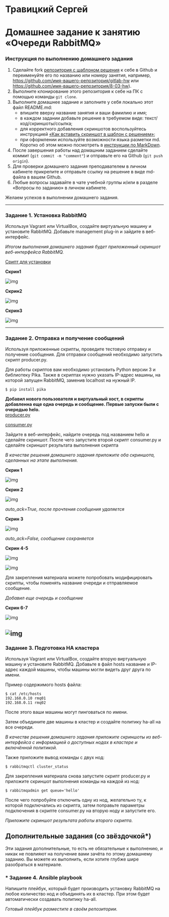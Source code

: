 # Травицкий Сергей
# Домашнее задание к занятию  «Очереди RabbitMQ»

### Инструкция по выполнению домашнего задания

1. Сделайте fork [репозитория c шаблоном решения](https://github.com/netology-code/sys-pattern-homework) к себе в Github и переименуйте его по названию или номеру занятия, например, https://github.com/имя-вашего-репозитория/gitlab-hw или https://github.com/имя-вашего-репозитория/8-03-hw).
2. Выполните клонирование этого репозитория к себе на ПК с помощью команды `git clone`.
3. Выполните домашнее задание и заполните у себя локально этот файл README.md:
   - впишите вверху название занятия и ваши фамилию и имя;
   - в каждом задании добавьте решение в требуемом виде: текст/код/скриншоты/ссылка;
   - для корректного добавления скриншотов воспользуйтесь инструкцией [«Как вставить скриншот в шаблон с решением»](https://github.com/netology-code/sys-pattern-homework/blob/main/screen-instruction.md);
   - при оформлении используйте возможности языка разметки md. Коротко об этом можно посмотреть в [инструкции по MarkDown](https://github.com/netology-code/sys-pattern-homework/blob/main/md-instruction.md).
4. После завершения работы над домашним заданием сделайте коммит (`git commit -m "comment"`) и отправьте его на Github (`git push origin`).
5. Для проверки домашнего задания преподавателем в личном кабинете прикрепите и отправьте ссылку на решение в виде md-файла в вашем Github.
6. Любые вопросы задавайте в чате учебной группы и/или в разделе «Вопросы по заданию» в личном кабинете.

Желаем успехов в выполнении домашнего задания.

---

### Задание 1. Установка RabbitMQ

Используя Vagrant или VirtualBox, создайте виртуальную машину и установите RabbitMQ.
Добавьте management plug-in и зайдите в веб-интерфейс.

*Итогом выполнения домашнего задания будет приложенный скриншот веб-интерфейса RabbitMQ.*

[Срипт для установки](https://github.com/travickiy67/RabbitMQ/blob/main/files/sh.sh)  

**Скрин1**

![img](https://github.com/travickiy67/RabbitMQ/blob/main/img/img1.1.png)  

**Скрин2**

![img](https://github.com/travickiy67/RabbitMQ/blob/main/img/img1.3.png)  

**Скрин3**

![img](https://github.com/travickiy67/RabbitMQ/blob/main/img/img1.4.png)  

---

### Задание 2. Отправка и получение сообщений

Используя приложенные скрипты, проведите тестовую отправку и получение сообщения.
Для отправки сообщений необходимо запустить скрипт producer.py.

Для работы скриптов вам необходимо установить Python версии 3 и библиотеку Pika.
Также в скриптах нужно указать IP-адрес машины, на которой запущен RabbitMQ, заменив localhost на нужный IP.

```shell script
$ pip install pika
```
**Добавил нового пользователя и виртуальный хост, в скрипты добавленна еще одна очередь и сообщение. Первые запуски были с очередью helo.**  
[producer.py](https://github.com/travickiy67/RabbitMQ/blob/main/files/producer.py)

[consumer.py](https://github.com/travickiy67/RabbitMQ/blob/main/files/consumer1.py)
 
Зайдите в веб-интерфейс, найдите очередь под названием hello и сделайте скриншот.
После чего запустите второй скрипт consumer.py и сделайте скриншот результата выполнения скрипта

*В качестве решения домашнего задания приложите оба скриншота, сделанных на этапе выполнения.*

**Скрин 1**  

![img](https://github.com/travickiy67/RabbitMQ/blob/main/img/img2.2.png)

**Скрин 2**  

![img](https://github.com/travickiy67/RabbitMQ/blob/main/img/img2.4.png)

*auto_ack=True, после прочтения сообщения удаляется*  

**Cкрин 3**  

![img](https://github.com/travickiy67/RabbitMQ/blob/main/img/img2.3.png)

*auto_ack=False, сообщение сохраняется*  

**Скрин 4-5**  

![img](https://github.com/travickiy67/RabbitMQ/blob/main/img/img2.5.png)  

![img](https://github.com/travickiy67/RabbitMQ/blob/main/img/img2.6.png)  

Для закрепления материала можете попробовать модифицировать скрипты, чтобы поменять название очереди и отправляемое сообщение.

*Добавил еще очередь и сообщение*  

**Скрин 6-7**

![img](https://github.com/travickiy67/RabbitMQ/blob/main/img/img2.7.png)   

![img](https://github.com/travickiy67/RabbitMQ/blob/main/img/img2.8.png)  
---

### Задание 3. Подготовка HA кластера

Используя Vagrant или VirtualBox, создайте вторую виртуальную машину и установите RabbitMQ.
Добавьте в файл hosts название и IP-адрес каждой машины, чтобы машины могли видеть друг друга по имени.

Пример содержимого hosts файла:
```shell script
$ cat /etc/hosts
192.168.0.10 rmq01
192.168.0.11 rmq02
```
После этого ваши машины могут пинговаться по имени.

Затем объедините две машины в кластер и создайте политику ha-all на все очереди.

*В качестве решения домашнего задания приложите скриншоты из веб-интерфейса с информацией о доступных нодах в кластере и включённой политикой.*

Также приложите вывод команды с двух нод:

```shell script
$ rabbitmqctl cluster_status
```

Для закрепления материала снова запустите скрипт producer.py и приложите скриншот выполнения команды на каждой из нод:

```shell script
$ rabbitmqadmin get queue='hello'
```

После чего попробуйте отключить одну из нод, желательно ту, к которой подключались из скрипта, затем поправьте параметры подключения в скрипте consumer.py на вторую ноду и запустите его.

*Приложите скриншот результата работы второго скрипта.*


## Дополнительные задания (со звёздочкой*)
Эти задания дополнительные, то есть не обязательные к выполнению, и никак не повлияют на получение вами зачёта по этому домашнему заданию. Вы можете их выполнить, если хотите глубже шире разобраться в материале.

### * Задание 4. Ansible playbook

Напишите плейбук, который будет производить установку RabbitMQ на любое количество нод и объединять их в кластер.
При этом будет автоматически создавать политику ha-all.

*Готовый плейбук разместите в своём репозитории.*

